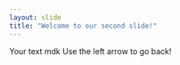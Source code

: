 ```yaml
---
layout: slide
title: "Welcome to our second slide!"
---
```

Your text mdk
Use the left arrow to go back!
